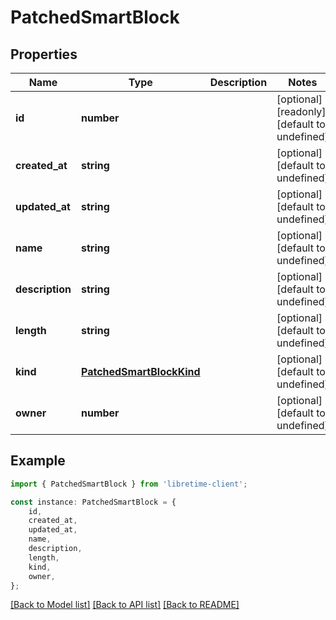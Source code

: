 # PatchedSmartBlock


## Properties

Name | Type | Description | Notes
------------ | ------------- | ------------- | -------------
**id** | **number** |  | [optional] [readonly] [default to undefined]
**created_at** | **string** |  | [optional] [default to undefined]
**updated_at** | **string** |  | [optional] [default to undefined]
**name** | **string** |  | [optional] [default to undefined]
**description** | **string** |  | [optional] [default to undefined]
**length** | **string** |  | [optional] [default to undefined]
**kind** | [**PatchedSmartBlockKind**](PatchedSmartBlockKind.md) |  | [optional] [default to undefined]
**owner** | **number** |  | [optional] [default to undefined]

## Example

```typescript
import { PatchedSmartBlock } from 'libretime-client';

const instance: PatchedSmartBlock = {
    id,
    created_at,
    updated_at,
    name,
    description,
    length,
    kind,
    owner,
};
```

[[Back to Model list]](../README.md#documentation-for-models) [[Back to API list]](../README.md#documentation-for-api-endpoints) [[Back to README]](../README.md)
